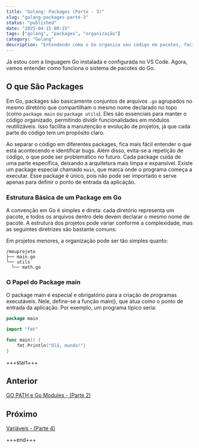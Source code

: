 ```yaml
---
title: "Golang: Packages (Parte - 3)"
slug: "golang-packages-parte-3"
status: "published"
date: "2025-04-15 00:15"
tags: ["golang", "packages", "organização"]
category: "Golang"
description: "Entendendo como o Go organiza seu código em pacotes, facilitando a manutenção e reutilização."
---
```


Já estou com a linguagem Go instalada e configurada no VS Code. Agora, vamos entender como funciona o sistema de pacotes do Go.

## O que São Packages
Em Go, packages são basicamente conjuntos de arquivos `.go` agrupados no mesmo diretório que compartilham o mesmo nome declarado no topo (como `package main` ou `package utils`). Eles são essenciais para manter o código organizado, permitindo dividir funcionalidades em módulos reutilizáveis. Isso facilita a manutenção e evolução de projetos, já que cada parte do código tem um propósito claro.

Ao separar o código em diferentes packages, fica mais fácil entender o que está acontecendo e identificar bugs. Além disso, evita-se a repetição de código, o que pode ser problemático no futuro. Cada package cuida de uma parte específica, deixando a arquitetura mais limpa e expansível. Existe um package especial chamado `main`, que marca onde o programa começa a executar. Esse package é único, pois não pode ser importado e serve apenas para definir o ponto de entrada da aplicação.

### Estrutura Básica de um Package em Go

A convenção em Go é simples e direta: cada diretório representa um pacote, e todos os arquivos dentro dele devem declarar o mesmo nome de pacote. A estrutura dos projetos pode variar conforme a complexidade, mas as seguintes diretrizes são bastante comuns:

Em projetos menores, a organização pode ser tão simples quanto:

```
/meuprojeto
├── main.go
└── utils
  └── math.go
```

### O Papel do Package main
O package main é especial e obrigatório para a criação de programas executáveis. Nele, define-se a função main(), que atua como o ponto de entrada da aplicação. Por exemplo, um programa típico seria:

```go
package main

import "fmt"

func main() {
    fmt.Println("Olá, mundo!")
}
```

+++start+++

## Anterior
[GO PATH e  Go Modules - (Parte 2)](2.gopath)

## Próximo
[Variáveis - (Parte 4)](4.variaveis)

+++end+++